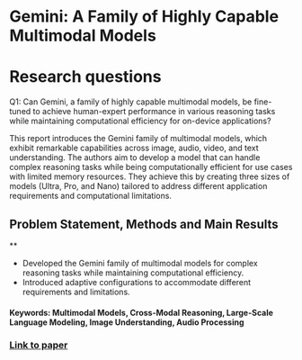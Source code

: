 # Gemini: A Family of Highly Capable Multimodal Models

# Research questions
Q1: Can Gemini, a family of highly capable multimodal models, be fine-tuned to achieve human-expert performance in various reasoning tasks while maintaining computational efficiency for on-device applications? 

This report introduces the Gemini family of multimodal models, which exhibit remarkable capabilities across image, audio, video, and text understanding. The authors aim to develop a model that can handle complex reasoning tasks while being computationally efficient for use cases with limited memory resources. They achieve this by creating three sizes of models (Ultra, Pro, and Nano) tailored to address different application requirements and computational limitations.

## Problem Statement, Methods and Main Results
**
* Developed the Gemini family of multimodal models for complex reasoning tasks while maintaining computational efficiency.
* Introduced adaptive configurations to accommodate different requirements and limitations.

#### Keywords: Multimodal Models, Cross-Modal Reasoning, Large-Scale Language Modeling, Image Understanding, Audio Processing


### [Link to paper](https://arxiv.org/abs/2312.11805v4)
